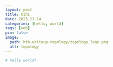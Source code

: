 ```yaml
---
layout: post
title: hihi
date: 2023-11-14
categories: [hello, world]
tags: [web]
pin: false
image:
  path: htb-writeup-topology/topology_logo.png
  alt: topology
---
```


```py
# hello world!
```

